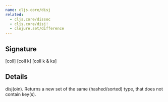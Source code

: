```yaml
---
name: cljs.core/disj
related:
  - cljs.core/dissoc
  - cljs.core/disj!
  - clojure.set/difference
---
```


## Signature
[coll]
[coll k]
[coll k & ks]


## Details

disj(oin). Returns a new set of the same (hashed/sorted) type, that does not
contain key(s).
